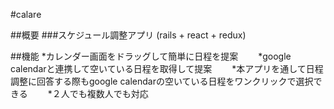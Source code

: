 #calare

##概要
###スケジュール調整アプリ (rails + react + redux)

##機能
*カレンダー画面をドラッグして簡単に日程を提案　　
*google calendarと連携して空いている日程を取得して提案　　
*本アプリを通して日程調整に回答する際もgoogle calendarの空いている日程をワンクリックで選択できる　　
*２人でも複数人でも対応　　
